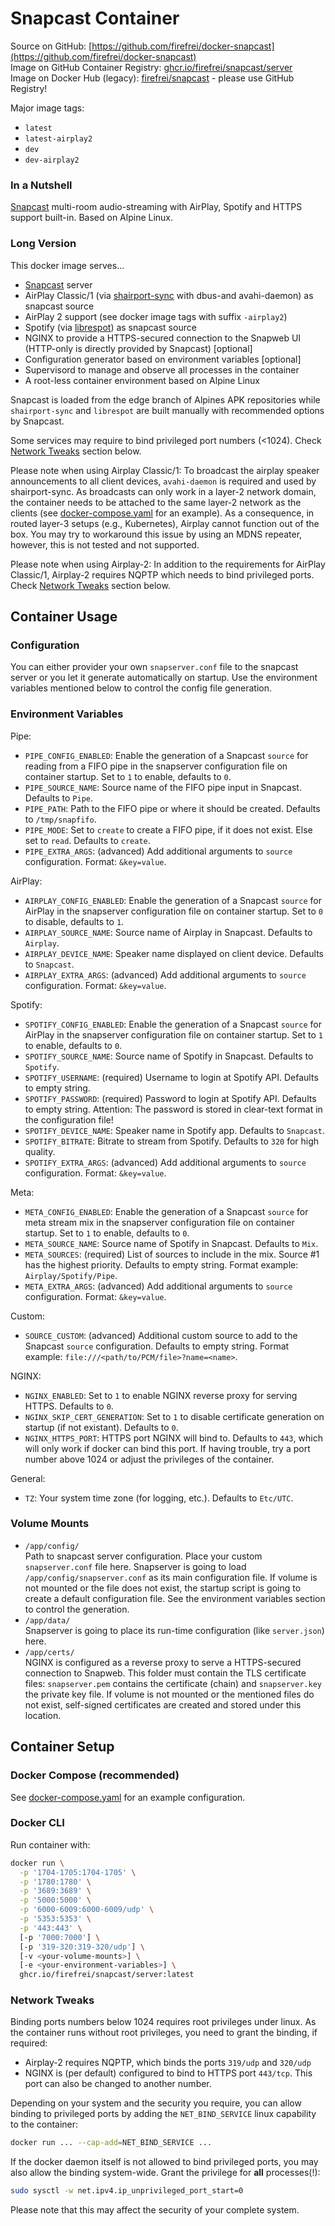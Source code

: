 # Snapcast Container

Source on GitHub: [https://github.com/firefrei/docker-snapcast](https://github.com/firefrei/docker-snapcast)  
Image on GitHub Container Registry: [ghcr.io/firefrei/snapcast/server](https://ghcr.io/firefrei/snapcast/server)  
Image on Docker Hub (legacy): [firefrei/snapcast](https://hub.docker.com/r/firefrei/snapcast) - please use GitHub Registry!  

Major image tags:
- `latest`
- `latest-airplay2`
- `dev`
- `dev-airplay2`


### In a Nutshell
[Snapcast](https://github.com/badaix/snapcast) multi-room audio-streaming with AirPlay, Spotify and HTTPS support built-in. Based on Alpine Linux.

### Long Version
This docker image serves...
- [Snapcast](https://github.com/badaix/snapcast) server
- AirPlay Classic/1 (via [shairport-sync](https://github.com/mikebrady/shairport-sync) with dbus-and avahi-daemon) as snapcast source
- AirPlay 2 support (see docker image tags with suffix `-airplay2`)
- Spotify (via [librespot](https://github.com/librespot-org/librespot)) as snapcast source
- NGINX to provide a HTTPS-secured connection to the Snapweb UI (HTTP-only is directly provided by Snapcast) [optional]
- Configuration generator based on environment variables [optional]
- Supervisord to manage and observe all processes in the container
- A root-less container environment based on Alpine Linux

Snapcast is loaded from the edge branch of Alpines APK repositories while `shairport-sync` and `librespot` are built manually with recommended options by Snapcast. 

Some services may require to bind privileged port numbers (<1024). Check [Network Tweaks](#network-tweaks) section below.

Please note when using Airplay Classic/1: To broadcast the airplay speaker announcements to all client devices, `avahi-daemon` is required and used by shairport-sync. As broadcasts can only work in a layer-2 network domain, the container needs to be attached to the same layer-2 network as the clients (see [docker-compose.yaml](docker-compose.yaml) for an example). As a consequence, in routed layer-3 setups (e.g., Kubernetes), Airplay cannot function out of the box. You may try to workaround this issue by using an MDNS repeater, however, this is not tested and not supported.  

Please note when using Airplay-2: In addition to the requirements for AirPlay Classic/1, Airplay-2 requires NQPTP which needs to bind privileged ports. Check [Network Tweaks](#network-tweaks) section below.


## Container Usage
### Configuration
You can either provider your own `snapserver.conf` file to the snapcast server or you let it generate automatically on startup. Use the environment variables mentioned below to control the config file generation.

### Environment Variables
Pipe:
- `PIPE_CONFIG_ENABLED`: Enable the generation of a Snapcast `source` for reading from a FIFO pipe in the snapserver configuration file on container startup. Set to `1` to enable, defaults to `0`.
- `PIPE_SOURCE_NAME`: Source name of the FIFO pipe input in Snapcast. Defaults to `Pipe`.
- `PIPE_PATH`: Path to the FIFO pipe or where it should be created. Defaults to `/tmp/snapfifo`.
- `PIPE_MODE`: Set to `create` to create a FIFO pipe, if it does not exist. Else set to `read`. Defaults to `create`.
- `PIPE_EXTRA_ARGS`: (advanced) Add additional arguments to `source` configuration. Format: `&key=value`.

AirPlay:
- `AIRPLAY_CONFIG_ENABLED`: Enable the generation of a Snapcast `source` for AirPlay in the snapserver configuration file on container startup. Set to `0` to disable, defaults to `1`.
- `AIRPLAY_SOURCE_NAME`: Source name of Airplay in Snapcast. Defaults to `Airplay`.
- `AIRPLAY_DEVICE_NAME`: Speaker name displayed on client device. Defaults to `Snapcast`.
- `AIRPLAY_EXTRA_ARGS`: (advanced) Add additional arguments to `source` configuration. Format: `&key=value`.

Spotify:
- `SPOTIFY_CONFIG_ENABLED`: Enable the generation of a Snapcast `source` for AirPlay in the snapserver configuration file on container startup. Set to `1` to enable, defaults to `0`.
- `SPOTIFY_SOURCE_NAME`: Source name of Spotify in Snapcast. Defaults to `Spotify`.
- `SPOTIFY_USERNAME`: (required) Username to login at Spotify API. Defaults to empty string.
- `SPOTIFY_PASSWORD`: (required) Password to login at Spotify API. Defaults to empty string. Attention: The password is stored in clear-text format in the configuration file!
- `SPOTIFY_DEVICE_NAME`: Speaker name in Spotify app. Defaults to `Snapcast`.
- `SPOTIFY_BITRATE`: Bitrate to stream from Spotify. Defaults to `320` for high quality.
- `SPOTIFY_EXTRA_ARGS`: (advanced) Add additional arguments to `source` configuration. Format: `&key=value`.

Meta:
- `META_CONFIG_ENABLED`: Enable the generation of a Snapcast `source` for meta stream mix in the snapserver configuration file on container startup. Set to `1` to enable, defaults to `0`.
- `META_SOURCE_NAME`: Source name of Spotify in Snapcast. Defaults to `Mix`.
- `META_SOURCES`: (required) List of sources to include in the mix. Source #1 has the highest priority. Defaults to empty string. Format example: `Airplay/Spotify/Pipe`.
- `META_EXTRA_ARGS`: (advanced) Add additional arguments to `source` configuration. Format: `&key=value`.

Custom:
- `SOURCE_CUSTOM`: (advanced) Additional custom source to add to the Snapcast `source` configuration. Defaults to empty string. Format example: `file:///<path/to/PCM/file>?name=<name>`.

NGINX:
- `NGINX_ENABLED`: Set to `1` to enable NGINX reverse proxy for serving HTTPS. Defaults to `0`.
- `NGINX_SKIP_CERT_GENERATION`: Set to `1` to disable certificate generation on startup (if not existant). Defaults to `0`.
- `NGINX_HTTPS_PORT`: HTTPS port NGINX will bind to. Defaults to `443`, which will only work if docker can bind this port. If having trouble, try a port number above 1024 or adjust the privileges of the container.

General:
- `TZ`: Your system time zone (for logging, etc.). Defaults to `Etc/UTC`.


### Volume Mounts
- `/app/config/`  
  Path to snapcast server configuration. Place your custom `snapserver.conf` file here. Snapserver is going to load `/app/config/snapserver.conf` as its main configuration file.
  If volume is not mounted or the file does not exist, the startup script is going to create a default configuration file. See the environment variables section to control the generation.
- `/app/data/`  
  Snapserver is going to place its run-time configuration (like `server.json`) here.
- `/app/certs/`  
  NGINX is configured as a reverse proxy to serve a HTTPS-secured connection to Snapweb. This folder must contain the TLS certificate files: `snapserver.pem` contains the certificate (chain) and `snapserver.key` the private key file.
  If volume is not mounted or the mentioned files do not exist, self-signed certificates are created and stored under this location.


## Container Setup
### Docker Compose (recommended)
See [docker-compose.yaml](docker-compose.yaml) for an example configuration.

### Docker CLI
Run container with:
```bash
docker run \
  -p '1704-1705:1704-1705' \
  -p '1780:1780' \
  -p '3689:3689' \
  -p '5000:5000' \
  -p '6000-6009:6000-6009/udp' \
  -p '5353:5353' \
  -p '443:443' \
  [-p '7000:7000'] \
  [-p '319-320:319-320/udp'] \
  [-v <your-volume-mounts>] \
  [-e <your-environment-variables>] \
  ghcr.io/firefrei/snapcast/server:latest
```

### Network Tweaks
Binding ports numbers below 1024 requires root privileges under linux. As the container runs without root privileges, you need to grant the binding, if required:
- Airplay-2 requires NQPTP, which binds the ports `319/udp` and `320/udp`
- NGINX is (per default) configured to bind to HTTPS port `443/tcp`. This port can also be changed to another number.

Depending on your system and the security you require, you can allow binding to privileged ports by adding the `NET_BIND_SERVICE` linux capability to the container:
```bash
docker run ... --cap-add=NET_BIND_SERVICE ...
```

If the docker daemon itself is not allowed to bind privileged ports, you may also allow the binding system-wide.
Grant the privilege for **all** processes(!):
```bash
sudo sysctl -w net.ipv4.ip_unprivileged_port_start=0
```
Please note that this may affect the security of your complete system.
